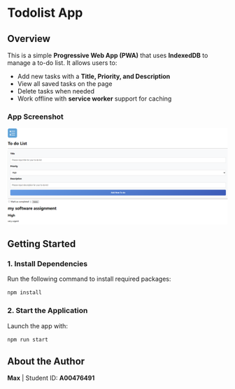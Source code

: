 # **Todolist App**

## **Overview**
This is a simple **Progressive Web App (PWA)** that uses **IndexedDB** to manage a to-do list. It allows users to:
- Add new tasks with a **Title, Priority, and Description**
- View all saved tasks on the page
- Delete tasks when needed
- Work offline with **service worker** support for caching

### **App Screenshot**
![App Screenshot](assets/screenshot.png)

## **Getting Started**

### **1. Install Dependencies**
Run the following command to install required packages:
```sh
npm install
```

### **2. Start the Application**
Launch the app with:
```sh
npm run start
```

## **About the Author**
**Max** | Student ID: **A00476491**

